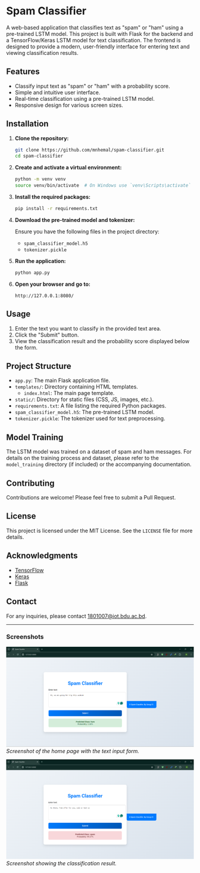 # Spam Classifier

A web-based application that classifies text as "spam" or "ham" using a pre-trained LSTM model. This project is built with Flask for the backend and a TensorFlow/Keras LSTM model for text classification. The frontend is designed to provide a modern, user-friendly interface for entering text and viewing classification results.

## Features

- Classify input text as "spam" or "ham" with a probability score.
- Simple and intuitive user interface.
- Real-time classification using a pre-trained LSTM model.
- Responsive design for various screen sizes.

## Installation

1. **Clone the repository:**

   ```bash
   git clone https://github.com/mnhemal/spam-classifier.git
   cd spam-classifier
   ```

2. **Create and activate a virtual environment:**

   ```bash
   python -m venv venv
   source venv/bin/activate  # On Windows use `venv\Scripts\activate`
   ```

3. **Install the required packages:**

   ```bash
   pip install -r requirements.txt
   ```

4. **Download the pre-trained model and tokenizer:**

   Ensure you have the following files in the project directory:

   - `spam_classifier_model.h5`
   - `tokenizer.pickle`

5. **Run the application:**

   ```bash
   python app.py
   ```

6. **Open your browser and go to:**

   ```
   http://127.0.0.1:8080/
   ```

## Usage

1. Enter the text you want to classify in the provided text area.
2. Click the "Submit" button.
3. View the classification result and the probability score displayed below the form.

## Project Structure

- `app.py`: The main Flask application file.
- `templates/`: Directory containing HTML templates.
  - `index.html`: The main page template.
- `static/`: Directory for static files (CSS, JS, images, etc.).
- `requirements.txt`: A file listing the required Python packages.
- `spam_classifier_model.h5`: The pre-trained LSTM model.
- `tokenizer.pickle`: The tokenizer used for text preprocessing.

## Model Training

The LSTM model was trained on a dataset of spam and ham messages. For details on the training process and dataset, please refer to the `model_training` directory (if included) or the accompanying documentation.

## Contributing

Contributions are welcome! Please feel free to submit a Pull Request.

## License

This project is licensed under the MIT License. See the `LICENSE` file for more details.

## Acknowledgments

- [TensorFlow](https://www.tensorflow.org/)
- [Keras](https://keras.io/)
- [Flask](https://flask.palletsprojects.com/)

## Contact

For any inquiries, please contact [1801007@iot.bdu.ac.bd](mailto:1801007@iot.bdu.ac.bd).

---

### Screenshots

![Home Page](screenshots/WEB_APP_3.png)
_Screenshot of the home page with the text input form._

![Classification Result](screenshots/WEB_APP_2.png)
_Screenshot showing the classification result._
